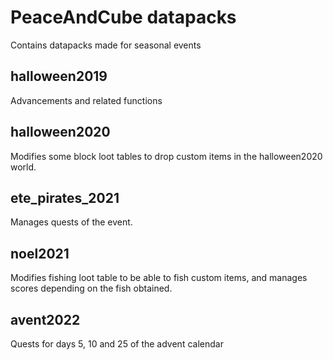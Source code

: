 # PeaceAndCube datapacks
Contains datapacks made for seasonal events

## halloween2019
Advancements and related functions

## halloween2020
Modifies some block loot tables to drop custom items in the halloween2020 world.

## ete_pirates_2021
Manages quests of the event.

## noel2021
Modifies fishing loot table to be able to fish custom items, and manages scores depending on the fish obtained.

## avent2022
Quests for days 5, 10 and 25 of the advent calendar
